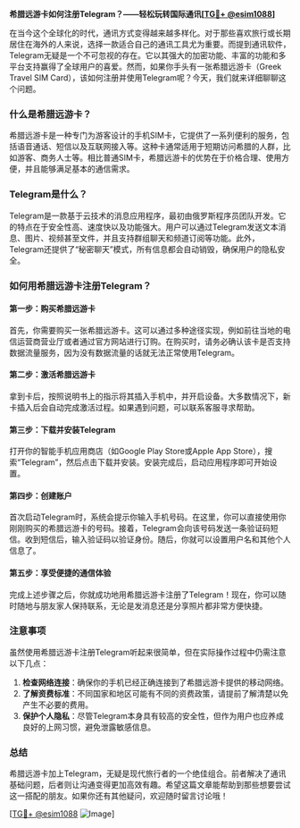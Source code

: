 **希腊远游卡如何注册Telegram？——轻松玩转国际通讯[[TG💪+ @esim1088](https://t.me/s/esim1088)]**

在当今这个全球化的时代，通讯方式变得越来越多样化。对于那些喜欢旅行或长期居住在海外的人来说，选择一款适合自己的通讯工具尤为重要。而提到通讯软件，Telegram无疑是一个不可忽视的存在。它以其强大的加密功能、丰富的功能和多平台支持赢得了全球用户的喜爱。然而，如果你手头有一张希腊远游卡（Greek Travel SIM Card），该如何注册并使用Telegram呢？今天，我们就来详细聊聊这个问题。

### 什么是希腊远游卡？

希腊远游卡是一种专门为游客设计的手机SIM卡，它提供了一系列便利的服务，包括语音通话、短信以及互联网接入等。这种卡通常适用于短期访问希腊的人群，比如游客、商务人士等。相比普通SIM卡，希腊远游卡的优势在于价格合理、使用方便，并且能够满足基本的通信需求。

### Telegram是什么？

Telegram是一款基于云技术的消息应用程序，最初由俄罗斯程序员团队开发。它的特点在于安全性高、速度快以及功能强大。用户可以通过Telegram发送文本消息、图片、视频甚至文件，并且支持群组聊天和频道订阅等功能。此外，Telegram还提供了“秘密聊天”模式，所有信息都会自动销毁，确保用户的隐私安全。

### 如何用希腊远游卡注册Telegram？

#### 第一步：购买希腊远游卡

首先，你需要购买一张希腊远游卡。这可以通过多种途径实现，例如前往当地的电信运营商营业厅或者通过官方网站进行订购。在购买时，请务必确认该卡是否支持数据流量服务，因为没有数据流量的话就无法正常使用Telegram。

#### 第二步：激活希腊远游卡

拿到卡后，按照说明书上的指示将其插入手机中，并开启设备。大多数情况下，新卡插入后会自动完成激活过程。如果遇到问题，可以联系客服寻求帮助。

#### 第三步：下载并安装Telegram

打开你的智能手机应用商店（如Google Play Store或Apple App Store），搜索“Telegram”，然后点击下载并安装。安装完成后，启动应用程序即可开始设置。

#### 第四步：创建账户

首次启动Telegram时，系统会提示你输入手机号码。在这里，你可以直接使用你刚刚购买的希腊远游卡的号码。接着，Telegram会向该号码发送一条验证码短信。收到短信后，输入验证码以验证身份。随后，你就可以设置用户名和其他个人信息了。

#### 第五步：享受便捷的通信体验

完成上述步骤之后，你就成功地用希腊远游卡注册了Telegram！现在，你可以随时随地与朋友家人保持联系，无论是发消息还是分享照片都非常方便快捷。

### 注意事项

虽然使用希腊远游卡注册Telegram听起来很简单，但在实际操作过程中仍需注意以下几点：

1. **检查网络连接**：确保你的手机已经正确连接到了希腊远游卡提供的移动网络。
2. **了解资费标准**：不同国家和地区可能有不同的资费政策，请提前了解清楚以免产生不必要的费用。
3. **保护个人隐私**：尽管Telegram本身具有较高的安全性，但作为用户也应养成良好的上网习惯，避免泄露敏感信息。

### 总结

希腊远游卡加上Telegram，无疑是现代旅行者的一个绝佳组合。前者解决了通讯基础问题，后者则让沟通变得更加高效有趣。希望这篇文章能帮助到那些想要尝试这一搭配的朋友。如果你还有其他疑问，欢迎随时留言讨论哦！

[[TG💪+ @esim1088](https://t.me/s/esim1088) ![Image](https://i.postimg.cc/4NQfJmqS/Snipaste-2025-05-13-00-14-12.png)]